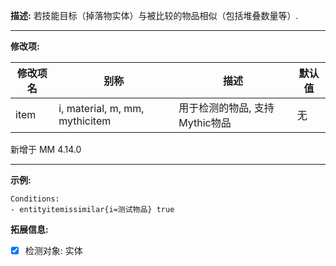 **描述:** 若技能目标（掉落物实体）与被比较的物品相似（包括堆叠数量等）.

---

**修改项:**

| 修改项名  | 别称           | 描述                      | 默认值 |
| --------- | -------------- | ------------------------- | --- |
| item | i, material, m, mm, mythicitem | 用于检测的物品, 支持Mythic物品 | 无 |

新增于 MM 4.14.0

---

**示例:**

```
Conditions:
- entityitemissimilar{i=测试物品} true
```

**拓展信息:**

- [x] 检测对象: 实体